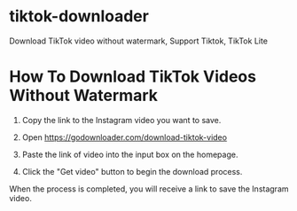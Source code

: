 # tiktok-downloader
Download TikTok video without watermark, Support Tiktok, TikTok Lite

# How To Download TikTok Videos Without Watermark

1. Copy the link to the Instagram video you want to save.

2. Open https://godownloader.com/download-tiktok-video

3. Paste the link of video into the input box on the homepage.

4. Click the "Get video" button to begin the download process.

When the process is completed, you will receive a link to save the Instagram video.
